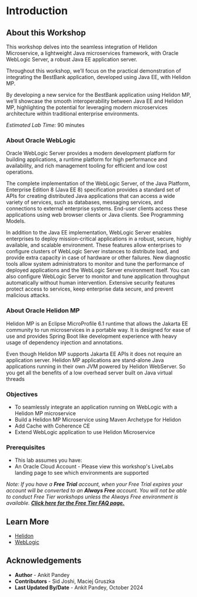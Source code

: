 # Introduction

## About this Workshop
This workshop delves into the seamless integration of Helidon Microservice, a lightweight Java microservices framework, with Oracle WebLogic Server, a robust Java EE application server.

Throughout this workshop, we’ll focus on the practical demonstration of integrating the BestBank application, developed using Java EE, with Helidon MP.

By developing a new service for the BestBank application using Helidon MP, we’ll showcase the smooth interoperability between Java EE and Helidon MP, highlighting the potential for leveraging modern microservices architecture within traditional enterprise environments.


*Estimated Lab Time:* 90 minutes

### About Oracle WebLogic
Oracle WebLogic Server provides a modern development platform for building applications, a runtime platform for high performance and availability, and rich management tooling for efficient and low cost operations.

The complete implementation of the WebLogic Server, of the Java Platform, Enterprise Edition 8 (Java EE 8) specification provides a standard set of APIs for creating distributed Java applications that can access a wide variety of services, such as databases, messaging services, and connections to external enterprise systems. End-user clients access these applications using web browser clients or Java clients. See Programming Models.

In addition to the Java EE implementation, WebLogic Server enables enterprises to deploy mission-critical applications in a robust, secure, highly available, and scalable environment. These features allow enterprises to configure clusters of WebLogic Server instances to distribute load, and provide extra capacity in case of hardware or other failures. New diagnostic tools allow system administrators to monitor and tune the performance of deployed applications and the WebLogic Server environment itself. You can also configure WebLogic Server to monitor and tune application throughput automatically without human intervention. Extensive security features protect access to services, keep enterprise data secure, and prevent malicious attacks.

### About Oracle Helidon MP

Helidon MP is an Eclipse MicroProfile 6.1 runtime that allows the Jakarta EE community to run microservices in a portable way. It is designed for ease of use and provides Spring Boot like development experience with heavy usage of dependency injection and annotations.

Even though Helidon MP supports Jakarta EE APIs it does not require an application server. Helidon MP applications are stand-alone Java applications running in their own JVM powered by Helidon WebServer. So you get all the benefits of a low overhead server built on Java virtual threads

### Objectives
* To seamlessly integrate an application running on WebLogic  with a Helidon MP microservice
* Build a Helidon MP Microservice using Maven Archetype for Helidon
* Add Cache with Coherence CE
* Extend WebLogic application to use Helidon Microservice

### Prerequisites
* This lab assumes you have:
* An Oracle Cloud Account - Please view this workshop's LiveLabs landing page to see which environments are supported


*Note: If you have a **Free Trial** account, when your Free Trial expires your account will be converted to an **Always Free** account. You will not be able to conduct Free Tier workshops unless the Always Free environment is available. **[Click here for the Free Tier FAQ page.](https://www.oracle.com/cloud/free/faq.html)***

## Learn More
* [Helidon](https://helidon.io/#/)
* [WebLogic](https://docs.oracle.com/en/middleware/standalone/weblogic-server/14.1.1.0/index.html)


## Acknowledgements
* **Author** - Ankit Pandey
* **Contributors** - Sid Joshi, Maciej Gruszka
* **Last Updated By/Date** - Ankit Pandey, October 2024
